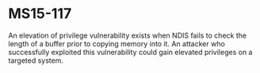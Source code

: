 # MS15-117
 An elevation of privilege vulnerability exists when NDIS fails to check the length of a buffer prior to copying memory into it. An attacker who successfully exploited this vulnerability could gain elevated privileges on a targeted system.
